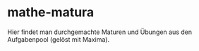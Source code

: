 # mathe-matura
Hier findet man durchgemachte Maturen und Übungen aus den Aufgabenpool (gelöst mit Maxima).
